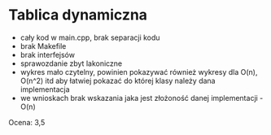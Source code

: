 # Tablica dynamiczna

- cały kod w main.cpp, brak separacji kodu
- brak Makefile
- brak interfejsów
- sprawozdanie zbyt lakoniczne
- wykres mało czytelny, powinien pokazywać również wykresy dla O(n), O(n^2) itd aby łatwiej pokazać do której klasy należy dana implementacja
- we wnioskach brak wskazania jaka jest złożoność danej implementacji - O(n)

Ocena: 3,5
